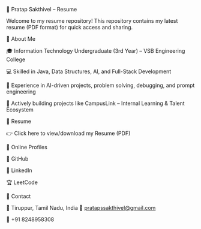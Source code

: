 📄 Pratap Sakthivel – Resume

Welcome to my resume repository!
This repository contains my latest resume (PDF format) for quick access and sharing.

🔹 About Me

🎓 Information Technology Undergraduate (3rd Year) – VSB Engineering College

💻 Skilled in Java, Data Structures, AI, and Full-Stack Development

🚀 Experience in AI-driven projects, problem solving, debugging, and prompt engineering

🌱 Actively building projects like CampusLink – Internal Learning & Talent Ecosystem

🔹 Resume

👉 Click here to view/download my Resume (PDF)

🔹 Online Profiles

🔗 GitHub

💼 LinkedIn

🏆 LeetCode

🔹 Contact

📍 Tiruppur, Tamil Nadu, India
📧 pratapssakthivel@gmail.com

📱 +91 8248958308
